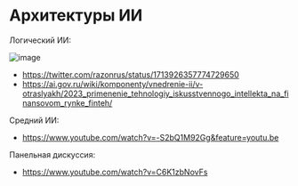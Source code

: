 # Архитектуры ИИ

Логический ИИ:

![image](https://github.com/razonrus/IT2024/assets/1096954/1f9666e3-d700-43de-8dcd-34221f7e774b)
- https://twitter.com/razonrus/status/1713926357774729650
- https://ai.gov.ru/wiki/komponenty/vnedrenie-ii/v-otraslyakh/2023_primenenie_tehnologiy_iskusstvennogo_intellekta_na_finansovom_rynke_finteh/

Средний ИИ:
- https://www.youtube.com/watch?v=-S2bQ1M92Gg&feature=youtu.be

Панельная дискуссия:
- https://www.youtube.com/watch?v=C6K1zbNovFs
